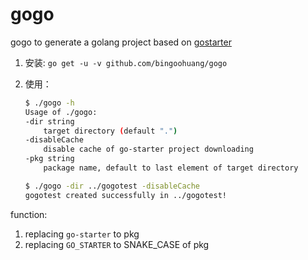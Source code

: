 # gogo

gogo to generate a golang project based on [gostarter](https://github.com/bingoohuang/gostarter)


1. 安装: `go get -u -v github.com/bingoohuang/gogo`
1. 使用：

    ```bash
    $ ./gogo -h
    Usage of ./gogo:
    -dir string
        target directory (default ".")
    -disableCache
        disable cache of go-starter project downloading
    -pkg string
        package name, default to last element of target directory
    
    $ ./gogo -dir ../gogotest -disableCache
    gogotest created successfully in ../gogotest!
    ```


function:

1. replacing `go-starter` to pkg
1. replacing `GO_STARTER` to SNAKE_CASE of pkg
